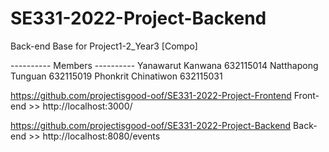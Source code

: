 # SE331-2022-Project-Backend
Back-end Base for Project1-2_Year3 [Compo]

---------- Members ----------
Yanawarut Kanwana 632115014
Natthapong Tunguan 632115019
Phonkrit Chinatiwon 632115031

https://github.com/projectisgood-oof/SE331-2022-Project-Frontend
Front-end >> http://localhost:3000/

https://github.com/projectisgood-oof/SE331-2022-Project-Backend
Back-end >> http://localhost:8080/events
